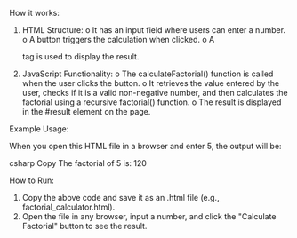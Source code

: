 How it works:

1. HTML Structure:
o It has an input field where users can enter a number.
o A button triggers the calculation when clicked.
o A <p> tag is used to display the result.

2. JavaScript Functionality:
o The calculateFactorial() function is called when the user clicks the button.
o It retrieves the value entered by the user, checks if it is a valid non-negative number, and then calculates the factorial using a recursive factorial() function.
o The result is displayed in the #result element on the page.

Example Usage:

When you open this HTML file in a browser and enter 5, the output will be:

csharp
Copy
The factorial of 5 is: 120

How to Run:

1. Copy the above code and save it as an .html file (e.g., factorial_calculator.html).
2. Open the file in any browser, input a number, and click the "Calculate Factorial" button to see the result.
